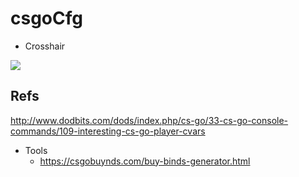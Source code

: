 # csgoCfg

* Crosshair

![](https://i.imgur.com/QRZPDM0.png)



## Refs

http://www.dodbits.com/dods/index.php/cs-go/33-cs-go-console-commands/109-interesting-cs-go-player-cvars

* Tools
    * https://csgobuynds.com/buy-binds-generator.html
